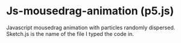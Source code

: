 # Js-mousedrag-animation (p5.js)
Javascript mousedrag animation with particles randomly dispersed. Sketch.js is the name of the file I typed the code in. 
